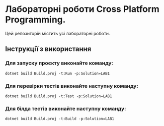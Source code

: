 # Лабораторні роботи Cross Platform Programming.

Цей репозиторій містить усі лабораторні роботи. 

## Інструкції з використання

### Для запуску проєкту виконайте команду:
```
dotnet build Build.proj -t:Run -p:Solution=LAB1
```
### Для перевірки тестів виконайте наступну команду:
```
dotnet build Build.proj -t:Test -p:Solution=LAB1
```
### Для білда тестів виконайте наступну команду:
```
dotnet build Build.proj -t:Build -p:Solution=LAB1
```
